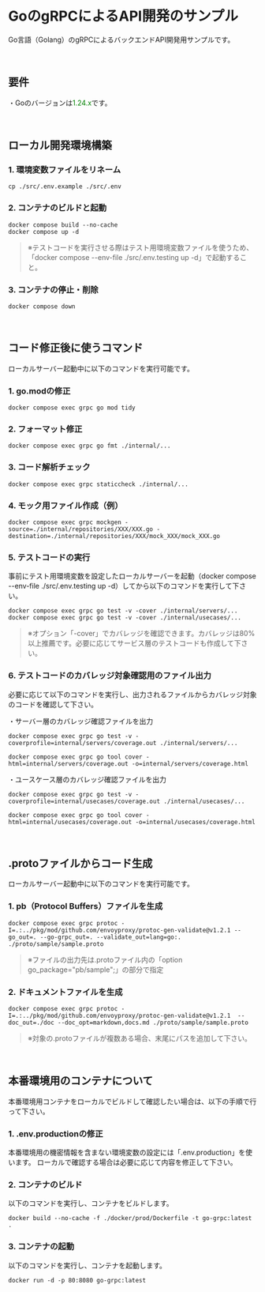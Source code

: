# GoのgRPCによるAPI開発のサンプル
Go言語（Golang）のgRPCによるバックエンドAPI開発用サンプルです。  
  
<br />
  
## 要件
・Goのバージョンは<span style="color:green">1.24.x</span>です。  
  
<br />
  
## ローカル開発環境構築
### 1. 環境変数ファイルをリネーム
```
cp ./src/.env.example ./src/.env
```  
  
### 2. コンテナのビルドと起動
```
docker compose build --no-cache
docker compose up -d
```  
> ※テストコードを実行させる際はテスト用環境変数ファイルを使うため、「docker compose --env-file ./src/.env.testing up -d」で起動すること。  
  
### 3. コンテナの停止・削除
```
docker compose down
```  
  
<br />
  
## コード修正後に使うコマンド
ローカルサーバー起動中に以下のコマンドを実行可能です。  
  
### 1. go.modの修正
```
docker compose exec grpc go mod tidy
```  
  
### 2. フォーマット修正
```
docker compose exec grpc go fmt ./internal/...
```  
  
### 3. コード解析チェック
```
docker compose exec grpc staticcheck ./internal/...
```  
  
### 4. モック用ファイル作成（例）
```
docker compose exec grpc mockgen -source=./internal/repositories/XXX/XXX.go -destination=./internal/repositories/XXX/mock_XXX/mock_XXX.go
```  
  
### 5. テストコードの実行
事前にテスト用環境変数を設定したローカルサーバーを起動（docker compose --env-file ./src/.env.testing up -d）してから以下のコマンドを実行して下さい。  
```
docker compose exec grpc go test -v -cover ./internal/servers/...
docker compose exec grpc go test -v -cover ./internal/usecases/...
```  
> ※オプション「-cover」でカバレッジを確認できます。カバレッジは80%以上推薦です。必要に応じてサービス層のテストコードも作成して下さい。  
  
### 6. テストコードのカバレッジ対象確認用のファイル出力
必要に応じて以下のコマンドを実行し、出力されるファイルからカバレッジ対象のコードを確認して下さい。  
  
・サーバー層のカバレッジ確認ファイルを出力  
```
docker compose exec grpc go test -v -coverprofile=internal/servers/coverage.out ./internal/servers/...

docker compose exec grpc go tool cover -html=internal/servers/coverage.out -o=internal/servers/coverage.html
```  
  
・ユースケース層のカバレッジ確認ファイルを出力
```
docker compose exec grpc go test -v -coverprofile=internal/usecases/coverage.out ./internal/usecases/...

docker compose exec grpc go tool cover -html=internal/usecases/coverage.out -o=internal/usecases/coverage.html
```  
  
<br />
  
## .protoファイルからコード生成
ローカルサーバー起動中に以下のコマンドを実行可能です。  
  
### 1. pb（Protocol Buffers）ファイルを生成
```
docker compose exec grpc protoc -I=.:../pkg/mod/github.com/envoyproxy/protoc-gen-validate@v1.2.1 --go_out=. --go-grpc_out=. --validate_out=lang=go:. ./proto/sample/sample.proto
```  
> ※ファイルの出力先は.protoファイル内の「option go_package="pb/sample";」の部分で指定
  
### 2. ドキュメントファイルを生成
```
docker compose exec grpc protoc -I=.:../pkg/mod/github.com/envoyproxy/protoc-gen-validate@v1.2.1  --doc_out=./doc --doc_opt=markdown,docs.md ./proto/sample/sample.proto
```  
> ※対象の.protoファイルが複数ある場合、末尾にパスを追加して下さい。  
  
<br />
  
## 本番環境用のコンテナについて
本番環境用コンテナをローカルでビルドして確認したい場合は、以下の手順で行って下さい。  
  
### 1. .env.productionの修正
本番環境用の機密情報を含まない環境変数の設定には「.env.production」を使います。
ローカルで確認する場合は必要に応じて内容を修正して下さい。  
  
### 2. コンテナのビルド
以下のコマンドを実行し、コンテナをビルドします。  
```
docker build --no-cache -f ./docker/prod/Dockerfile -t go-grpc:latest .
```  
  
### 3. コンテナの起動
以下のコマンドを実行し、コンテナを起動します。  
```
docker run -d -p 80:8080 go-grpc:latest
```  
  